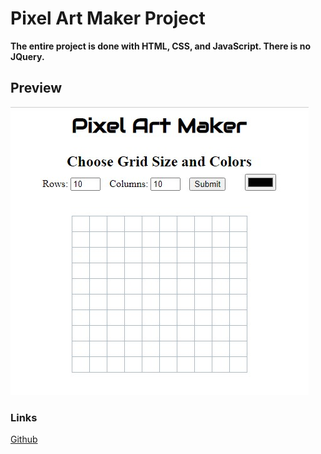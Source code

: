 # Pixel Art Maker Project

**The entire project is done with HTML, CSS, and JavaScript. There is no JQuery.**

## Preview

![Previe](h.jpg)

### Links

[Github](https://github.com/Abhay557/Pixel-Art-Maker)
